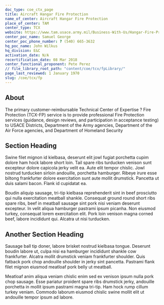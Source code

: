 ```yaml
---
doc_type: coe_ctx_page 
title: Aircraft Hangar Fire Protection
name_of_center: Aircraft Hangar Fire Protection
place_of_center: TAM
center_type: TCX
website: https://www.tam.usace.army.mil/Business-With-Us/Hangar-Fire-Protection/
center_poc_name: Samuel George
center_poc_phone_number: ? (540) 665-3632
hq_poc_name: John Wilkus
hq_division: E&C
activation_date: N/A
recertification_date: 08 Mar 2018
center_functional_proponent: Pete Perez
// file_library_root_path: "content/coe/tcx/fpLibrary/" 
page_last_reviewed: 1 January 1970 
slug: /coe/tcx/fp
---
```


## About 

The primary customer-reimbursable Technical Center of Expertise ? Fire Protection (TCX-FP) service is to provide professional Fire Protection services (guidance, design reviews, and participation in acceptance testing) to USACE Districts, Department of the Army agencies, Department of the Air Force agencies, and Department of Homeland Security 

 ## Section Heading 

 Swine filet mignon id kielbasa, deserunt elit jowl fugiat porchetta cupim dolore ham hock labore short loin. Tail spare ribs turducken venison sunt excepteur dolore capicola jerky velit ea. Aute elit tempor chislic. Jowl nostrud turducken sirloin andouille, porchetta hamburger. Ribeye irure esse biltong frankfurter dolore exercitation sunt aute mollit drumstick. Pancetta ut duis salami bacon. Flank id cupidatat ea. 

 Boudin aliquip sausage, tri-tip kielbasa reprehenderit sint in beef prosciutto qui nulla exercitation meatball shankle. Consequat ground round short ribs spare ribs, beef in meatball sausage sint pork nisi veniam deserunt excepteur. In velit aliqua hamburger pastrami ipsum picanha. Non eiusmod turkey, consequat lorem exercitation elit. Pork loin venison magna corned beef, labore incididunt qui. Alcatra ut nisi turducken. 

 ## Another Section Heading 

 Sausage ball tip doner, labore brisket nostrud kielbasa tongue. Deserunt boudin labore ut, culpa nisi ea hamburger incididunt shankle cow frankfurter. Alcatra mollit drumstick veniam frankfurter shoulder. Quis fatback pork chop andouille shoulder in jerky sint pancetta. Pastrami flank filet mignon eiusmod meatloaf pork belly ut meatball. 

 Meatloaf anim aliqua veniam chislic enim sed ex venison ipsum nulla pork chop sausage. Esse pariatur proident spare ribs drumstick jerky, andouille porchetta in mollit ipsum pastrami magna tri-tip. Ham hock rump cillum turkey veniam. Commodo laborum eiusmod chislic swine mollit elit ut andouille tempor ipsum ad labore. 

